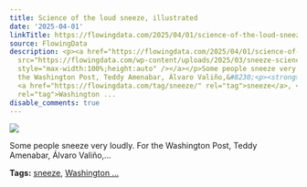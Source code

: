 ```yaml
---
title: Science of the loud sneeze, illustrated
date: '2025-04-01'
linkTitle: https://flowingdata.com/2025/04/01/science-of-the-loud-sneeze-illustrated/
source: FlowingData
description: <p><a href="https://flowingdata.com/2025/04/01/science-of-the-loud-sneeze-illustrated/"><img
  src="https://flowingdata.com/wp-content/uploads/2025/03/sneeze-science-750x507.png"
  style="max-width:100%;height:auto" /></a></p>Some people sneeze very loudly. For
  the Washington Post, Teddy Amenabar, Álvaro Valiño,&#8230;<p><strong>Tags:</strong>
  <a href="https://flowingdata.com/tag/sneeze/" rel="tag">sneeze</a>, <a href="https://flowingdata.com/tag/washington-post/"
  rel="tag">Washington ...
disable_comments: true
---
```

<p><a href="https://flowingdata.com/2025/04/01/science-of-the-loud-sneeze-illustrated/"><img src="https://flowingdata.com/wp-content/uploads/2025/03/sneeze-science-750x507.png" style="max-width:100%;height:auto" /></a></p>Some people sneeze very loudly. For the Washington Post, Teddy Amenabar, Álvaro Valiño,&#8230;<p><strong>Tags:</strong> <a href="https://flowingdata.com/tag/sneeze/" rel="tag">sneeze</a>, <a href="https://flowingdata.com/tag/washington-post/" rel="tag">Washington ...